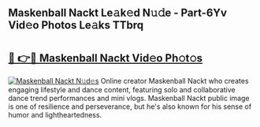 ## Maskenball Nackt Le𝚊k𝚎d N𝚞𝚍e - Part-6Yv Vid𝚎o Photos Le𝚊ks TTbrq

# <h2><a href="http://fb7piqd.evod.top/?m=Maskenball+Nackt">🔗 👉🔴 Maskenball Nackt Vid𝚎o Ph𝚘t𝚘s</a></h2>

[![Maskenball Nackt N𝚞d𝚎s](https://i.imgur.com/8V9OHl7.gif)](http://fb7piqd.evod.top/?m=Maskenball+Nackt)
Online creator Maskenball Nackt who creates engaging lifestyle and dance content, featuring solo and collaborative dance trend performances and mini vlogs. Maskenball Nackt public image is one of resilience and perseverance, but he's also known for his sense of humor and lightheartedness. 
